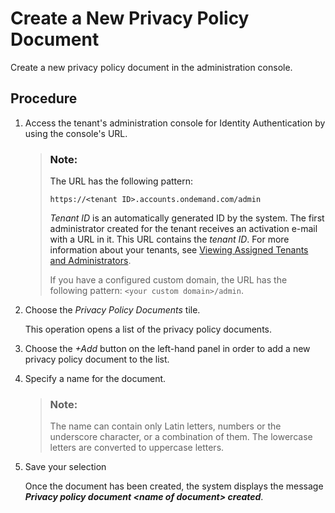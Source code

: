 <!-- loioe73cf2dc28fa40c09dd4ad294c23ee5f -->

# Create a New Privacy Policy Document

Create a new privacy policy document in the administration console.



<a name="loioe73cf2dc28fa40c09dd4ad294c23ee5f__steps_ocb_c3m_rpb"/>

## Procedure

1.  Access the tenant's administration console for Identity Authentication by using the console's URL.

    > ### Note:  
    > The URL has the following pattern:
    > 
    > `https://<tenant ID>.accounts.ondemand.com/admin`
    > 
    > *Tenant ID* is an automatically generated ID by the system. The first administrator created for the tenant receives an activation e-mail with a URL in it. This URL contains the *tenant ID*. For more information about your tenants, see [Viewing Assigned Tenants and Administrators](../viewing-assigned-tenants-and-administrators-f56e6f2.md).
    > 
    > If you have a configured custom domain, the URL has the following pattern: `<your custom domain>/admin`.

2.  Choose the *Privacy Policy Documents* tile.

    This operation opens a list of the privacy policy documents.

3.  Choose the *\+Add* button on the left-hand panel in order to add a new privacy policy document to the list.

4.  Specify a name for the document.

    > ### Note:  
    > The name can contain only Latin letters, numbers or the underscore character, or a combination of them. The lowercase letters are converted to uppercase letters.

5.  Save your selection

    Once the document has been created, the system displays the message ***Privacy policy document <name of document\> created***.


